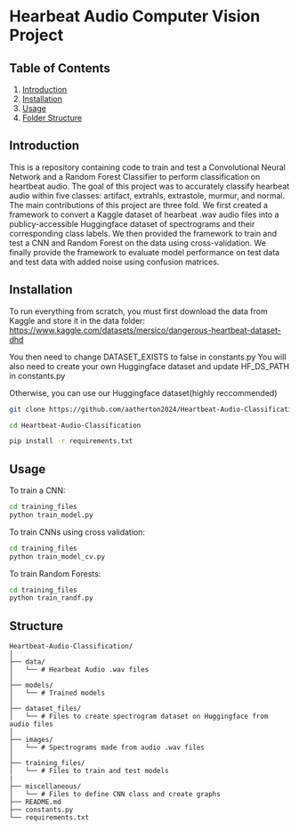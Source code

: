 # Hearbeat Audio Computer Vision Project

## Table of Contents
1. [Introduction](#introduction)
2. [Installation](#installation)
3. [Usage](#usage)
4. [Folder Structure](#Structure)

## Introduction
This is a repository containing code to train and test a Convolutional Neural Network and a Random Forest Classifier to perform classification on heartbeat audio. The goal of this project was to accurately classify hearbeat audio within five classes: artifact, extrahls, extrastole, murmur, and normal. The main contributions of this project are three fold. We first created a framework to convert a Kaggle dataset of hearbeat .wav audio files into a publicy-accessible Huggingface dataset of spectrograms and their corresponding class labels. We then provided the framework to train and test a CNN and Random Forest on the data using cross-validation. We finally provide the framework to evaluate model performance on test data and test data with added noise using confusion matrices.

## Installation
To run everything from scratch, you must first download the data from Kaggle and store it in the data folder:
https://www.kaggle.com/datasets/mersico/dangerous-heartbeat-dataset-dhd

You then need to change DATASET_EXISTS to false in constants.py
You will also need to create your own Huggingface dataset and update HF_DS_PATH in constants.py

Otherwise, you can use our Huggingface dataset(highly reccommended)
```bash
git clone https://github.com/aatherton2024/Heartbeat-Audio-Classification.git

cd Heartbeat-Audio-Classification

pip install -r requirements.txt
```

## Usage
To train a CNN:
```bash
cd training_files
python train_model.py
```

To train CNNs using cross validation:
```bash
cd training_files
python train_model_cv.py
```

To train Random Forests:
```bash
cd training_files
python train_randf.py
```

## Structure
```
Heartbeat-Audio-Classification/
│
├── data/
│   └── # Hearbeat Audio .wav files
│
├── models/
│   └── # Trained models
│
├── dataset_files/
│   └── # Files to create spectrogram dataset on Huggingface from audio files
│
├── images/
│   └── # Spectrograms made from audio .wav files
│
├── training_files/
│   └── # Files to train and test models
|
├── miscellaneous/
│   └── # Files to define CNN class and create graphs
├── README.md
├── constants.py
└── requirements.txt
```